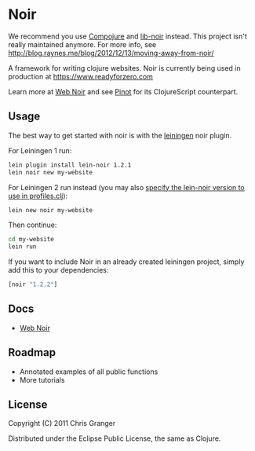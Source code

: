 # Noir

We recommend you use [Compojure](https://github.com/weavejester/compojure) and
[lib-noir](https://github.com/noir-clojure/lib-noir) instead. This project isn't
really maintained anymore. For more info, see http://blog.raynes.me/blog/2012/12/13/moving-away-from-noir/

A framework for writing clojure websites. Noir is currently being used in production at https://www.readyforzero.com

Learn more at [Web Noir](http://www.webnoir.org) and see [Pinot](https://github.com/ibdknox/pinot) for its ClojureScript counterpart.

## Usage

The best way to get started with noir is with the [leiningen](https://github.com/technomancy/leiningen) noir plugin.

For Leiningen 1 run:

```bash
lein plugin install lein-noir 1.2.1
lein noir new my-website
```
For Leiningen 2 run instead (you may also [specify the lein-noir version to use in profiles.clj](https://github.com/technomancy/leiningen/wiki/Upgrading)):
```bash
lein new noir my-website
```

Then continue:
```bash
cd my-website
lein run
```

If you want to include Noir in an already created leiningen project, simply add this to your dependencies:

```clojure
[noir "1.2.2"]
```

## Docs
* [Web Noir](http://www.webnoir.org)

## Roadmap

* Annotated examples of all public functions
* More tutorials

## License

Copyright (C) 2011 Chris Granger

Distributed under the Eclipse Public License, the same as Clojure.
